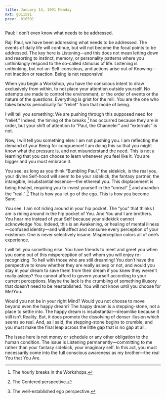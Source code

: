 ```yaml
---
title: January 14, 1991 Monday 
nxt: g011591
prev:  010591
---
```


Paul: I don’t even know what needs to be addressed.

Raj: Paul, we have been addressing what needs to be addressed. The
events of daily life will continue, but will not become the focal points
to be addressed. The key here is Listening—and this does not mean
letting down and resorting to instinct, memory, or personality patterns
where you unthinkingly respond to the so-called stimulus of life.
Listening is unthinking, but not un-Self-conscious, and actions arise
out of Knowing—not inaction or reaction. Being is not responsive!

When you begin a Workshop, you have the conscious intent to draw
exclusively from within, to not place your attention outside yourself.
No attempts are made to control the environment, or the order of events
or the nature of the questions. Everything is grist for the mill. You
are the one who takes breaks periodically for “relief” from that mode of
being.

I will tell you something: We are pushing through this supposed need for
“relief.” Indeed, the timing of the breaks [^1] has occurred because they are 
in order, but your shift of attention to “Paul, the Channeler” and “externals”
is not.

Now, I will tell you something else: I am not pushing you. I am
reflecting the demand of your Being for congruence! I am doing this so
that you might know what the pressure is, and not misunderstand the
need. This is not a learning that you can choose to learn whenever you
feel like it. You are bigger and you must embrace it.

You see, as long as you think “Bumbling Paul,” the sidekick, is the real
you, your divine Self-hood will seem to be your sidekick, the fantasy
partner, the intangible, insubstantial essence—the ethereal you. This
displacement is being healed, requiring you to invest yourself in the “unreal”
[^2] and abandon the “real.” [^3] That is how you let go of the ego. This is
how you become Sane.

You see, I am not riding around in your hip pocket. The “you” that
thinks I am is riding around in the hip pocket of You. And You and I are
brothers. You hear me instead of your Self because your sidekick cannot
acknowledge You. Indeed, this is an Awakening, or healing of mental
illness—confused identity—and will affect and consume every perception
of your existence. One is never selectively insane. Misperception colors
all of one’s experience.

I will tell you something else: You have friends to meet and greet you
when you come out of this misperception of self whom you will enjoy
re-recognizing. To hell with those who are still dreaming! You don’t
have the perspective to know whether they are really asleep or not, and
would you stay in your dream to save them from their dream if you knew
they weren’t really asleep? You cannot afford to govern yourself
according to your current perceptions. Maybe the lack is the crumbling
of something illusory that doesn’t need to be reestablished. You will
not know until you choose for Me/You.

Would you not be in your right Mind? Would you not choose to move beyond
even the happy dream? The happy dream is a stepping-stone, not a place
to settle into. The happy dream is insubstantial—dreamlike because it
still isn’t Reality. But, it does promote the dissolving of denser
illusion which seems so real. And, as I said, the stepping-stone begins
to crumble, and you must make the final leap across the little gap that
is no gap at all.

The issue here is not money or schedule or any other obligation to the
human condition. The issue is Listening permanently—committing to me
rather than your fantasy sidekick, your imaginary self. In this act, you
must necessarily come into the full conscious awareness as my
brother—the real You that You Are.

[^1]: The hourly breaks in the Workshops.
[^2]: The Centered perspective.
[^3]: The well-established ego perspective.

